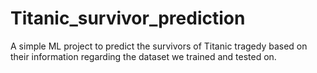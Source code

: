# Titanic_survivor_prediction
 A simple ML project to predict the survivors of Titanic tragedy based on their information regarding the dataset we trained and tested on.
